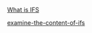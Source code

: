 

[What is IFS](./ipynb/what-is-ifs.ipynb)

[examine-the-content-of-ifs](./ipynb/examine-the-content-of-ifs-variable.ipynb)